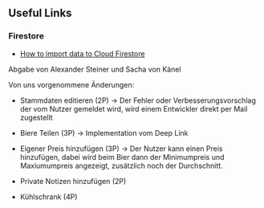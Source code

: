 ## Useful Links

### Firestore

* [How to import data to Cloud Firestore](https://hackernoon.com/filling-cloud-firestore-with-data-3f67d26bd66e)

Abgabe von Alexander Steiner und Sacha von Känel

Von uns vorgenommene Änderungen:

- Stammdaten editieren (2P) -> Der Fehler oder Verbesserungsvorschlag der vom Nutzer gemeldet wird, wird einem Entwickler direkt per Mail zugestellt

- Biere Teilen (3P) -> Implementation vom Deep Link

- Eigener Preis hinzufügen (3P) -> Der Nutzer kann einen Preis hinzufügen, dabei wird beim Bier dann der Minimumpreis und Maxiumumpreis angezeigt, zusätzlich noch der Durchschnitt.

- Private Notizen hinzufügen (2P)

- Kühlschrank (4P)
